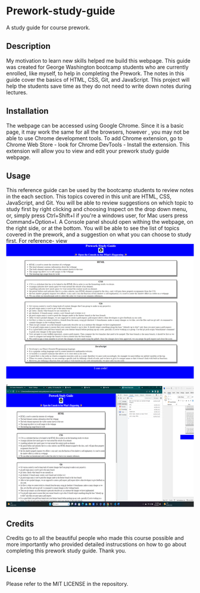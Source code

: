 # Prework-study-guide
A study guide for course prework. 

## Description

My motivation to learn new skills helped me build this webpage. This guide was created for George Washington bootcamp students who are currently enrolled, like myself, to help in completing the Prework. The notes in this guide cover the basics of HTML, CSS, Git, and JavaScript. This project will help the students save time as they do not need to write down notes during lectures. 

## Installation

The webpage can be accessed using Google Chrome. Since it is a basic page, it may work the same for all the browsers, however , you may not be able to use Chrome development tools. To add Chrome extension, go to Chrome Web Store - look for Chrome DevTools - Install the extension. This extension will allow you to view and edit your prework study guide webpage.

## Usage
This reference guide can be used by the bootcamp students to review notes in the each section. This topics covered in this unit are HTML, CSS, JavaScript, and Git. You will be able to review suggestions on which topic to study first by right clicking and choosing Inspect on the drop down menu, or, simply press Ctrl+Shift+I if you're a windows user, for Mac users press Command+Option+I. A Console panel should open withing the webpage, on the right side, or at the bottom. You will be able to see the list of topics covered in the prework, and a suggestion on what you can choose to study first. For reference- view ![alt text](prework-study-guide/assets/images/Picture1.png) , ![alt text](prework-study-guide/assets/images/prework-sg-console-open-.png)

## Credits

Credits go to all the beautiful people who made this course possible and more importantly who provided detailed instrucstions on how to go about completing this prework study guide. Thank you. 

## License

Please refer to the MIT LICENSE in the repository.